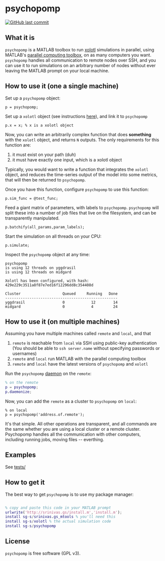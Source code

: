 # psychopomp

[![GitHub last commit](https://img.shields.io/github/last-commit/sg-s/psychopomp.svg)]()

## What it is


`psychopomp` is a MATLAB toolbox to run [xolotl](https://github.com/sg-s/xolotl) simulations in parallel, using MATLAB's [parallel computing toolbox](https://www.mathworks.com/products/parallel-computing.html), on as many computers you want. `psychopomp` handles all communication to remote nodes over SSH, and you can use it to run simulations on an arbitrary number of nodes without ever leaving the MATLAB prompt on your local machine. 

## How to use it (one a single machine)


Set up a `psychopomp` object:

```
p = psychopomp;
```

Set up a `xolotl` object (see instructions [here](https://github.com/sg-s/xolotl)), and link it to `psychopomp`

```
p.x = x; % x is a xolotl object
```

Now, you can write an arbitrarily complex function that does **something** with the `xolotl` object, and returns `N` outputs. The only requirements for this function are:

1. it must exist on your path (duh)
2. it must have exactly one input, which is a xolotl object

Typically, you would want to write a function that integrates the `xolotl` object, and reduces the time-series output of the model into some metrics, that will then be returned to `psychopomp`. 

Once you have this function, configure `psychopomp` to use this function:

```
p.sim_func = @test_func;
```


Feed a giant matrix of parameters, with labels to `psychopomp`. `psychopomp` will split these into a number of job files that live on the filesystem, and can be transparently manipulated. 

```
p.batchify(all_params,param_labels);
```

Start the simulation on all threads on your CPU:

```
p.simulate;
```

Inspect the `psychopomp` object at any time:

``` 
psychopomp 
is using 12 threads on yggdrasil
is using 12 threads on midgard

Xolotl has been configured, with hash: 429e229c3511a8f87e7ed16f12296dd8c354408d
 
Cluster                   Queued     Running   Done
---------------------------------------------------
yggdrasil                 0            12        14
midgard                   0            4         24

```

## How to use it (on multiple machines)

Assuming you have multiple machines called `remote` and `local`, and that

1. `remote` is reachable from `local` via SSH using public-key authentication (You should be able to `ssh server.name` without specifying passwords or usernames)
2. `remote` and `local` run MATLAB with the parallel computing toolbox
3. `remote` and `local` have the latest versions of `psychopomp` and `xolotl` 

Run the `psychopomp` [daemon](https://en.wikipedia.org/wiki/Daemon_(computing)) on the `remote`:

```matlab
% on the remote
p = psychopomp;
p.daemonize;
```

Now, you can add the `remote` as a cluster to `psychopomp` on `local`:

```
% on local
p = psychopomp('address.of.remote');
```

It's that simple. All other operations are transparent, and all commands are the same whether you are using a local cluster or a remote cluster. Psychopomp handles all the communication with other computers, including running jobs, moving files -- everthing. 


## Examples 

See [tests/](tests/test.m)

## How to get it

The best way to get `psychopomp` is to use my package manager:

```matlab

% copy and paste this code in your MATLAB prompt
urlwrite('http://srinivas.gs/install.m','install.m'); 
install sg-s/srinivas.gs_mtools % you'll need this
install sg-s/xolotl % the actual simulation code
install sg-s/psychopomp
```

## License 

`psychopomp` is free software (GPL v3). 